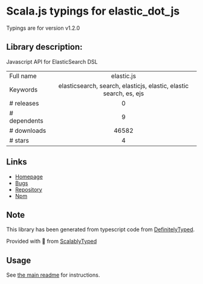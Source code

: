 
# Scala.js typings for elastic_dot_js

Typings are for version v1.2.0

## Library description:
Javascript API for ElasticSearch DSL

|                    |                 |
| ------------------ | :-------------: |
| Full name          | elastic.js |
| Keywords           | elasticsearch, search, elasticjs, elastic, elastic search, es, ejs |
| # releases         | 0 |
| # dependents       | 9 |
| # downloads        | 46582 |
| # stars            | 4 |

## Links
- [Homepage](https://github.com/fullscale/elastic.js)
- [Bugs](https://github.com/fullscale/elastic.js/issues)
- [Repository](https://github.com/fullscale/elastic.js)
- [Npm](https://www.npmjs.com/package/elastic.js)
    


## Note
This library has been generated from typescript code from [DefinitelyTyped](https://definitelytyped.org).

Provided with :purple_heart: from [ScalablyTyped](https://github.com/oyvindberg/ScalablyTyped)

## Usage
See [the main readme](../../readme.md) for instructions.


